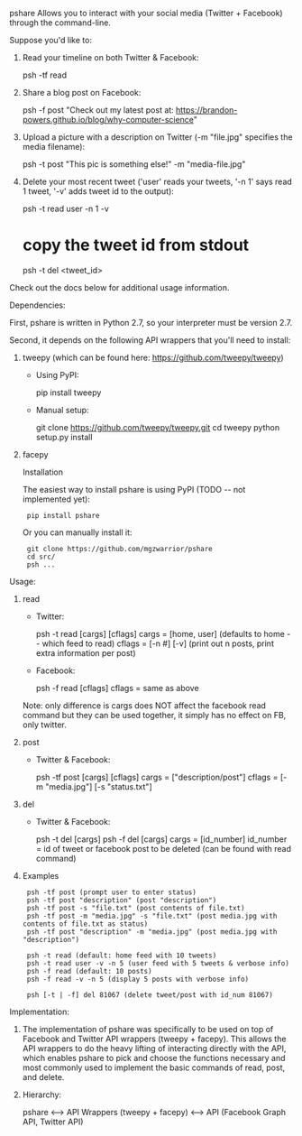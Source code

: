 pshare
    Allows you to interact with your social media (Twitter + Facebook) through the command-line.

Suppose you'd like to:

1. Read your timeline on both Twitter & Facebook:
    
    psh -tf read

2. Share a blog post on Facebook:
    
    psh -f post "Check out my latest post at: https://brandon-powers.github.io/blog/why-computer-science"

3. Upload a picture with a description on Twitter (-m "file.jpg" specifies the media filename):
    
    psh -t post "This pic is something else!" -m "media-file.jpg"

4. Delete your most recent tweet ('user' reads your tweets, '-n 1' says read 1 tweet, '-v' adds tweet id to the output):

    psh -t read user -n 1 -v
    # copy the tweet id from stdout
    psh -t del <tweet_id>

Check out the docs below for additional usage information.

Dependencies:

First, pshare is written in Python 2.7, so your interpreter must be version 2.7.

Second, it depends on the following API wrappers that you'll need to install:

1. tweepy (which can be found here: https://github.com/tweepy/tweepy)
    - Using PyPI: 

        pip install tweepy

    - Manual setup:

        git clone https://github.com/tweepy/tweepy.git
        cd tweepy
        python setup.py install

2. facepy

    Installation

    The easiest way to install pshare is using PyPI (TODO -- not implemented yet):
    
        pip install pshare

    Or you can manually install it:
    
        git clone https://github.com/mgzwarrior/pshare
        cd src/
        psh ...

Usage:

1. read

    - Twitter:

        psh -t read [cargs] [cflags]
        cargs = [home, user] (defaults to home -- which feed to read)
        cflags = [-n #] [-v] (print out n posts, print extra information per post)

    - Facebook:

        psh -f read [cflags]
        cflags = same as above

    Note: only difference is cargs does NOT affect the facebook read command
    but they can be used together, it simply has no effect on FB, only twitter.

2. post

    - Twitter & Facebook:

        psh -tf post [cargs] [cflags]
        cargs = ["description/post"]
        cflags = [-m "media.jpg"] [-s "status.txt"]
        
3. del

    - Twitter & Facebook:

        psh -t del [cargs]
        psh -f del [cargs]
        cargs = [id_number]
        id_number = id of tweet or facebook post to be deleted (can be found with read command)

4. Examples

        psh -tf post (prompt user to enter status)
        psh -tf post "description" (post "description")
        psh -tf post -s "file.txt" (post contents of file.txt)
        psh -tf post -m "media.jpg" -s "file.txt" (post media.jpg with contents of file.txt as status)
        psh -tf post "description" -m "media.jpg" (post media.jpg with "description") 
        
        psh -t read (default: home feed with 10 tweets)
        psh -t read user -v -n 5 (user feed with 5 tweets & verbose info)
        psh -f read (default: 10 posts)
        psh -f read -v -n 5 (display 5 posts with verbose info)
        
        psh [-t | -f] del 81067 (delete tweet/post with id_num 81067)

Implementation:

1. The implementation of pshare was specifically to be used on top of Facebook and Twitter API wrappers (tweepy + facepy). This allows the API wrappers to do the heavy lifting of interacting directly with the API, which enables pshare to pick and choose the functions necessary and most commonly used to implement the basic commands of read, post, and delete.

2. Hierarchy:
    
    pshare <--> API Wrappers (tweepy + facepy) <--> API (Facebook Graph API, Twitter API)
